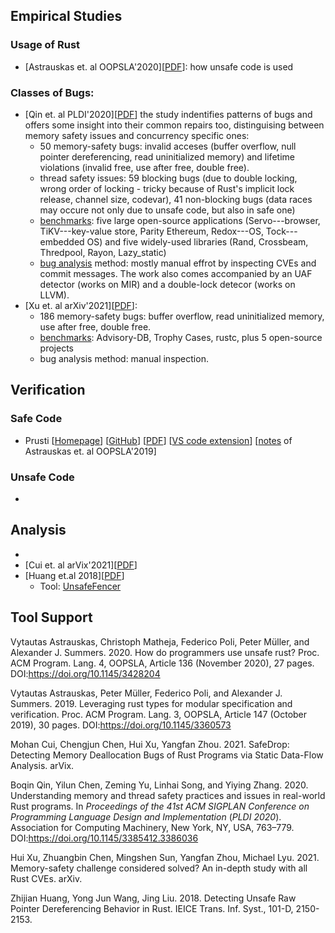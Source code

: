 ## Empirical Studies

### Usage of Rust
* [Astrauskas et. al OOPSLA'2020][[PDF](https://www.cs.ubc.ca/~alexsumm/papers/AstrauskasMathejaPoliMuellerSummers20.pdf)]: how unsafe code is used

### Classes of Bugs: 
* [Qin et. al PLDI'2020][[PDF](https://cseweb.ucsd.edu/~yiying/RustStudy-PLDI20.pdf)]
 the study indentifies patterns of bugs and offers some insight into their common repairs too, distinguising between memory safety issues and concurrency specific ones:
  * 50 memory-safety bugs: invalid acceses (buffer overflow, null pointer dereferencing, read uninitialized memory) and 
  lifetime violations (invalid free, use after free, double free).
  * thread safety issues: 59 blocking bugs (due to double locking, wrong order of locking - tricky because of Rust's implicit lock release, channel size, codevar),
  41 non-blocking bugs (data races may occure not only due to unsafe code, but also in safe one)
  * [benchmarks](https://github.com/system-pclub/rust-study): five large open-source applications (Servo---browser, TiKV---key-value store, Parity Ethereum, Redox---OS, Tock---embedded OS) and five widely-used libraries (Rand, Crossbeam, Thredpool, Rayon, Lazy_static)
  * [bug analysis](https://github.com/system-pclub/rust-study#8-bug-detection-section-7) method: mostly manual effrot by inspecting CVEs and commit messages. The work also comes accompanied by an UAF detector (works on MIR) and a double-lock detecor (works on LLVM). 
* [Xu et. al arXiv'2021][[PDF](https://arxiv.org/pdf/2003.03296.pdf)]:
  *  186 memory-safety bugs: buffer overflow, read uninitialized memory, use after free, double free.
  *  [benchmarks](https://github.com/Artisan-Lab/Rust-memory-safety-bugs): Advisory-DB, Trophy Cases, rustc, plus 5 open-source projects 
  *  bug analysis method: manual inspection. 

## Verification
### Safe Code
* Prusti 
  [[Homepage](https://www.pm.inf.ethz.ch/research/prusti.html)]
  [[GitHub](https://github.com/viperproject/prusti-dev)] 
  [[PDF](https://www.cs.ubc.ca/~alexsumm/papers/AstrauskasMuellerPoliSummers19.pdf)]
  [[VS code extension](https://github.com/viperproject/prusti-assistant)] 
  [[notes]() of Astrauskas et. al OOPSLA'2019]

### Unsafe Code
* 

## Analysis
 * 
 * [Cui et. al arVix'2021][[PDF](https://arxiv.org/pdf/2103.15420.pdf)]
 * [Huang et.al 2018][[PDF](https://www.jstage.jst.go.jp/article/transinf/E101.D/8/E101.D_2018EDL8040/_pdf)]
   * Tool: [UnsafeFencer](https://github.com/qorost/unsafefencer)  

## Tool Support


Vytautas Astrauskas, Christoph Matheja, Federico Poli, Peter Müller, and Alexander J. Summers. 2020. How do programmers use unsafe rust? Proc. ACM Program. Lang. 4, OOPSLA, Article 136 (November 2020), 27 pages. DOI:https://doi.org/10.1145/3428204

Vytautas Astrauskas, Peter Müller, Federico Poli, and Alexander J. Summers. 2019. Leveraging rust types for modular specification and verification. Proc. ACM Program. Lang. 3, OOPSLA, Article 147 (October 2019), 30 pages. DOI:https://doi.org/10.1145/3360573

Mohan Cui, Chengjun Chen, Hui Xu, Yangfan Zhou. 2021. SafeDrop: Detecting Memory Deallocation Bugs of Rust Programs via Static Data-Flow Analysis. arVix.

Boqin Qin, Yilun Chen, Zeming Yu, Linhai Song, and Yiying Zhang. 2020. Understanding memory and thread safety practices and issues in real-world Rust programs. In <i>Proceedings of the 41st ACM SIGPLAN Conference on Programming Language Design and Implementation</i> (<i>PLDI 2020</i>). Association for Computing Machinery, New York, NY, USA, 763–779. DOI:https://doi.org/10.1145/3385412.3386036

Hui Xu, Zhuangbin Chen, Mingshen Sun, Yangfan Zhou, Michael Lyu. 2021. Memory-safety challenge considered solved? An in-depth study with all Rust CVEs. arXiv.

Zhijian Huang, Yong Jun Wang, Jing Liu. 2018. Detecting Unsafe Raw Pointer Dereferencing Behavior in Rust. IEICE Trans. Inf. Syst., 101-D, 2150-2153.
